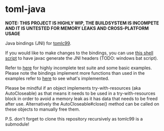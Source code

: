 # toml-java

**NOTE: THIS PROJECT IS HIGHLY WIP, THE BUILDSYSTEM IS INCOMPETE AND IT IS UNTESTED FOR MEMORY LEAKS AND CROSS-PLATFORM USAGE**

Java bindings (JNI) for [tomlc99](https://github.com/cktan/tomlc99).

If you would like to make changes to the bindings, you can use [this shell script](gen_headers.sh) to have javac generate the JNI headers (TODO: windows bat script).

Refer to [here](toml-java-bindings/src/test/java/io/github/neva1ack/toml/Main.java) for highly incomplete test suite and some basic examples. Please note the bindings implement more functions than used in the examples refer to [here](toml-java-bindings/src/main/java/io/github/neva1ack/toml) to see what's implemented.

Please be mindful if an object implements try-with-resources (aka AutoCloseable) as that means it needs to be used in a try-with-resources block in order to avoid a memory leak as it has data that needs to be freed after use. Alternatively the AutoCloseable#close() method can be called on these objects to manually free them.

P.S. don't forget to clone this repository recursively as tomlc99 is a submodule!
